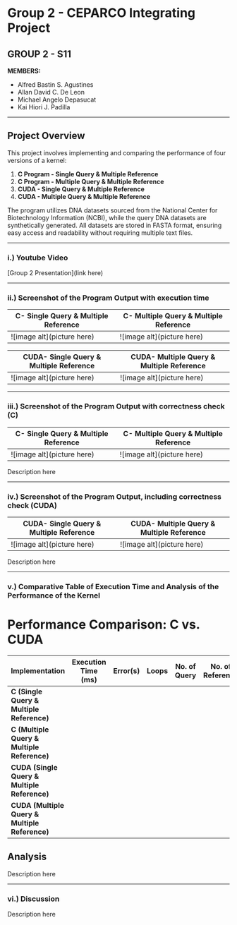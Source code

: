 # **Group 2 - CEPARCO Integrating Project**
## **GROUP 2 - S11**

**MEMBERS:**

- Alfred Bastin S. Agustines
- Allan David C. De Leon
- Michael Angelo Depasucat
- Kai Hiori J. Padilla

---

## **Project Overview**
This project involves implementing and comparing the performance of four versions of a kernel:
1. **C Program - Single Query & Multiple Reference**
2. **C Program - Multiple Query & Multiple Reference**
3. **CUDA - Single Query & Multiple Reference**
4. **CUDA - Multiple Query & Multiple Reference**

The program utilizes DNA datasets sourced from the National Center for Biotechnology Information (NCBI), while the query DNA datasets are synthetically generated. All datasets are stored in FASTA format, ensuring easy access and readability without requiring multiple text files.

---
### **i.) Youtube Video**
[Group 2 Presentation](link here)

---
### **ii.) Screenshot of the Program Output with execution time**

|    C- Single Query & Multiple Reference   |  C- Multiple Query & Multiple Reference   |
| ----------------------------------------- | ----------------------------------------- |
|  ![image alt](picture here) | ![image alt](picture here) |

|    CUDA- Single Query & Multiple Reference   |  CUDA- Multiple Query & Multiple Reference   |
| ----------------------------------------- | ----------------------------------------- |
|  ![image alt](picture here) | ![image alt](picture here) |

---
### **iii.) Screenshot of the Program Output with correctness check (C)**

|    C- Single Query & Multiple Reference   |  C- Multiple Query & Multiple Reference   |
| ----------------------------------------- | ----------------------------------------- |
|  ![image alt](picture here) | ![image alt](picture here) |

Description here

---
### **iv.) Screenshot of the Program Output, including correctness check (CUDA)**

|    CUDA- Single Query & Multiple Reference   |  CUDA- Multiple Query & Multiple Reference   |
| ----------------------------------------- | ----------------------------------------- |
|  ![image alt](picture here) | ![image alt](picture here) |

Description here

---

### **v.) Comparative Table of Execution Time and Analysis of the Performance of the Kernel**

# Performance Comparison: C vs. CUDA

| Implementation                                  | Execution Time (ms) | Error(s) | Loops | No. of Query | No. of Reference |
|-------------------------------------------------|--------------------|---------|-------|------------|------------|
| **C (Single Query & Multiple Reference)**       |                    |         |       |            |            |     
| **C (Multiple Query & Multiple Reference)**     |                    |         |       |            |            |
| **CUDA (Single Query & Multiple Reference)**    |                    |         |       |            |            |
| **CUDA (Multiple Query & Multiple Reference)**  |                    |         |       |            |            |

## Analysis

Description here

---
### **vi.) Discussion**

Description here


